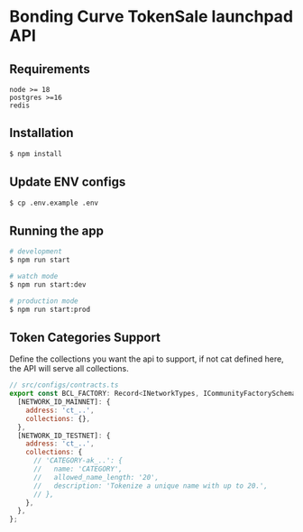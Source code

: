 # Bonding Curve TokenSale launchpad API

## Requirements
```
node >= 18
postgres >=16
redis
```

## Installation

```bash
$ npm install
```

## Update ENV configs
```bash
$ cp .env.example .env
```

## Running the app

```bash
# development
$ npm run start

# watch mode
$ npm run start:dev

# production mode
$ npm run start:prod
```


## Token Categories Support
Define the collections you want the api to support, if not cat defined here, the API will serve all collections.
```js
// src/configs/contracts.ts
export const BCL_FACTORY: Record<INetworkTypes, ICommunityFactorySchema> = {
  [NETWORK_ID_MAINNET]: {
    address: 'ct_..',
    collections: {},
  },
  [NETWORK_ID_TESTNET]: {
    address: 'ct_..',
    collections: { 
      // 'CATEGORY-ak_..': {
      //   name: 'CATEGORY',
      //   allowed_name_length: '20',
      //   description: 'Tokenize a unique name with up to 20.',  
      // },
    },
  },
};
```